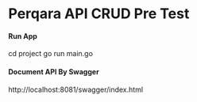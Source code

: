 # Perqara API CRUD Pre Test

#### Run App 

  cd project
  go run main.go


#### Document API By Swagger

  http://localhost:8081/swagger/index.html

